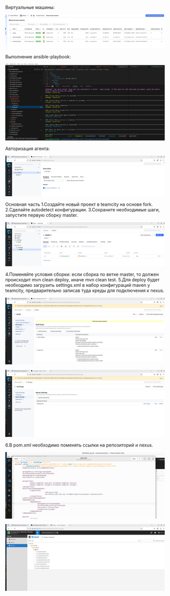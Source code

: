 Виртуальные машины:

![alt text](VMs.png)


Выполнение ansible-playbook:

![alt text](nexus_ansible.png)


Авторизация агента:

![alt text](TC_Authorized.png)




Основная часть
1.Создайте новый проект в teamcity на основе fork.
2.Сделайте autodetect конфигурации.
3.Сохраните необходимые шаги, запустите первую сборку master.

![alt text](Build1.png)

4.Поменяйте условия сборки: если сборка по ветке master, то должен происходит mvn clean deploy, иначе mvn clean test.
5.Для deploy будет необходимо загрузить settings.xml в набор конфигураций maven у teamcity, предварительно записав туда креды для подключения к nexus.

![alt text](<clean deploy.png>)


![alt text](<settings file.png>)


6.В pom.xml необходимо поменять ссылки на репозиторий и nexus.

![alt text](pom.png)

![alt text](Nexus.png)


